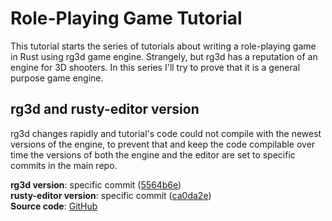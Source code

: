 # Role-Playing Game Tutorial

This tutorial starts the series of tutorials about writing a role-playing game in Rust using rg3d game engine. Strangely,
but rg3d has a reputation of an engine for 3D shooters. In this series I'll try to prove that it is a general purpose
game engine.

## rg3d and rusty-editor version

rg3d changes rapidly and tutorial's code could not compile with the newest versions of the engine, to prevent that
and keep the code compilable over time the versions of both the engine and the editor are set to specific commits 
in the main repo.

**rg3d version**: specific commit ([5564b6e](https://github.com/rg3dengine/rg3d/commit/a3c3d678c361aa72fc44c36f3e37adc20a54f311))  
**rusty-editor version**: specific commit ([ca0da2e](https://github.com/rg3dengine/rusty-editor/commit/81c942d7bd3e70d3604db803ca987af933d44773))  
**Source code**: [GitHub](https://github.com/rg3dengine/rg3d-tutorials/)